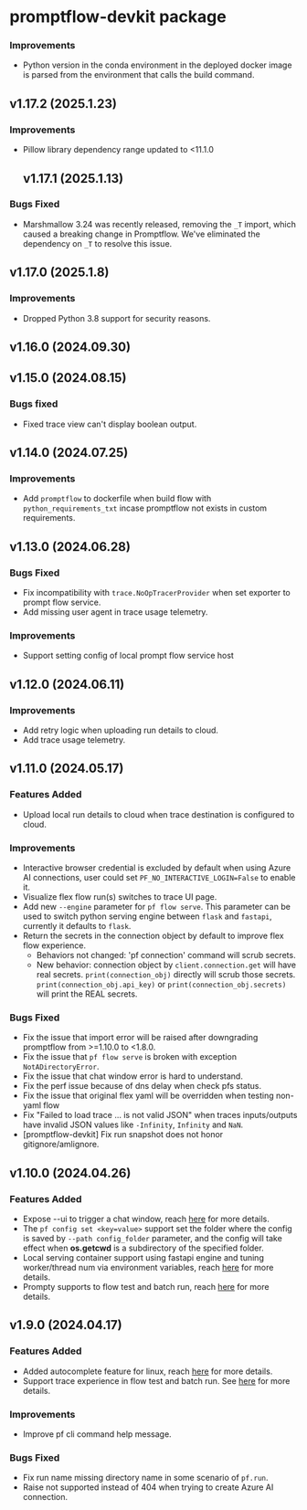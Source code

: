 # promptflow-devkit package

### Improvements
- Python version in the conda environment in the deployed docker image is parsed from the environment that calls the build command.


## v1.17.2 (2025.1.23)

### Improvements
- Pillow library dependency range updated to <11.1.0

  ## v1.17.1 (2025.1.13)

### Bugs Fixed
- Marshmallow 3.24 was recently released, removing the `_T` import, which caused a breaking change in Promptflow. We've eliminated the dependency on `_T` to resolve this issue.

## v1.17.0 (2025.1.8)

### Improvements
- Dropped Python 3.8 support for security reasons.

## v1.16.0 (2024.09.30)

## v1.15.0 (2024.08.15)

### Bugs fixed
- Fixed trace view can't display boolean output.

## v1.14.0 (2024.07.25)
### Improvements
- Add `promptflow` to dockerfile when build flow with `python_requirements_txt` incase promptflow not exists in custom requirements.

## v1.13.0 (2024.06.28)

### Bugs Fixed
- Fix incompatibility with `trace.NoOpTracerProvider` when set exporter to prompt flow service.
- Add missing user agent in trace usage telemetry.

### Improvements
- Support setting config of local prompt flow service host

## v1.12.0 (2024.06.11)

### Improvements
- Add retry logic when uploading run details to cloud.
- Add trace usage telemetry.

## v1.11.0 (2024.05.17)

### Features Added
- Upload local run details to cloud when trace destination is configured to cloud.

### Improvements
- Interactive browser credential is excluded by default when using Azure AI connections, user could set `PF_NO_INTERACTIVE_LOGIN=False` to enable it.
- Visualize flex flow run(s) switches to trace UI page.
- Add new `--engine` parameter for `pf flow serve`. This parameter can be used to switch python serving engine between `flask` and `fastapi`, currently it defaults to `flask`.
- Return the secrets in the connection object by default to improve flex flow experience.
  - Behaviors not changed: 'pf connection' command will scrub secrets.
  - New behavior: connection object by `client.connection.get` will have real secrets. `print(connection_obj)` directly will scrub those secrets. `print(connection_obj.api_key)` or `print(connection_obj.secrets)` will print the REAL secrets.

### Bugs Fixed
- Fix the issue that import error will be raised after downgrading promptflow from >=1.10.0 to <1.8.0.
- Fix the issue that `pf flow serve` is broken with exception `NotADirectoryError`.
- Fix the issue that chat window error is hard to understand.
- Fix the perf issue because of dns delay when check pfs status.
- Fix the issue that original flex yaml will be overridden when testing non-yaml flow
- Fix "Failed to load trace ... is not valid JSON" when traces inputs/outputs have invalid JSON values like `-Infinity`, `Infinity` and `NaN`.
- [promptflow-devkit] Fix run snapshot does not honor gitignore/amlignore.

## v1.10.0 (2024.04.26)

### Features Added
- Expose --ui to trigger a chat window, reach [here](https://microsoft.github.io/promptflow/reference/pf-command-reference.html#pf-flow-test) for more details.
- The `pf config set <key=value>` support set the folder where the config is saved by `--path config_folder` parameter,
  and the config will take effect when **os.getcwd** is a subdirectory of the specified folder.
- Local serving container support using fastapi engine and tuning worker/thread num via environment variables, reach [here](https://microsoft.github.io/promptflow/how-to-guides/deploy-a-flow/deploy-using-docker.html) for more details.
- Prompty supports to flow test and batch run, reach [here](https://microsoft.github.io/promptflow/how-to-guides/develop-a-prompty/index.html#testing-prompty) for more details.


## v1.9.0 (2024.04.17)

### Features Added
- Added autocomplete feature for linux, reach [here](https://microsoft.github.io/promptflow/reference/pf-command-reference.html#autocomplete) for more details.
- Support trace experience in flow test and batch run. See [here](https://microsoft.github.io/promptflow/how-to-guides/tracing/index.html) for more details.

### Improvements

- Improve pf cli command help message.

### Bugs Fixed
- Fix run name missing directory name in some scenario of `pf.run`.
- Raise not supported instead of 404 when trying to create Azure AI connection.
